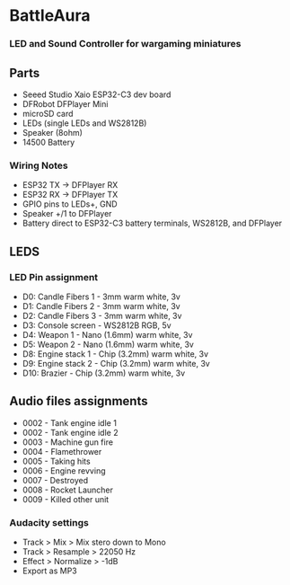 # BattleAura
### LED and Sound Controller for wargaming miniatures

## Parts

- Seeed Studio Xaio ESP32-C3 dev board
- DFRobot DFPlayer Mini
- microSD card
- LEDs (single LEDs and WS2812B)
- Speaker (8ohm)
- 14500 Battery

### Wiring Notes

- ESP32 TX -> DFPlayer RX
- ESP32 RX -> DFPlayer TX
- GPIO pins to LEDs+, GND
- Speaker +/1 to DFPlayer
- Battery direct to ESP32-C3 battery terminals, WS2812B, and DFPlayer

## LEDS

### LED Pin assignment

- D0: Candle Fibers 1 - 3mm warm white, 3v
- D1: Candle Fibers 2 - 3mm warm white, 3v
- D2: Candle Fibers 3 - 3mm warm white, 3v
- D3: Console screen - WS2812B RGB, 5v
- D4: Weapon 1 - Nano (1.6mm) warm white, 3v
- D5: Weapon 2 - Nano (1.6mm) warm white, 3v
- D8: Engine stack 1 - Chip (3.2mm) warm white, 3v
- D9: Engine stack 2 - Chip (3.2mm) warm white, 3v
- D10: Brazier - Chip (3.2mm) warm white, 3v

## Audio files assignments

- 0002 - Tank engine idle 1
- 0002 - Tank engine idle 2
- 0003 - Machine gun fire
- 0004 - Flamethrower
- 0005 - Taking hits
- 0006 - Engine revving
- 0007 - Destroyed
- 0008 - Rocket Launcher
- 0009 - Killed other unit

 ### Audacity settings
  - Track > Mix > Mix stero down to Mono
  - Track > Resample > 22050 Hz
  - Effect > Normalize > -1dB
  - Export as MP3